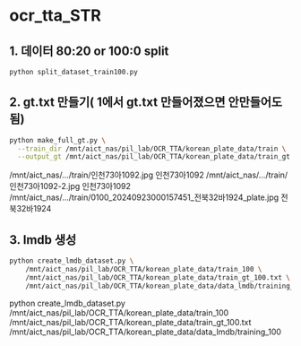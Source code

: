 # ocr_tta_STR
## 1. 데이터 80:20 or 100:0 split
```bash
python split_dataset_train100.py
```

## 2. gt.txt 만들기( 1에서 gt.txt 만들어졌으면 안만들어도 됨)

```bash
python make_full_gt.py \
  --train_dir /mnt/aict_nas/pil_lab/OCR_TTA/korean_plate_data/train \
  --output_gt /mnt/aict_nas/pil_lab/OCR_TTA/korean_plate_data/train_gt.txt
```

/mnt/aict_nas/.../train/인천73아1092.jpg    인천73아1092
/mnt/aict_nas/.../train/인천73아1092-2.jpg 인천73아1092
/mnt/aict_nas/.../train/0100_20240923000157451_전북32바1924_plate.jpg    전북32바1924


## 3. lmdb 생성
```bash
python create_lmdb_dataset.py \
    /mnt/aict_nas/pil_lab/OCR_TTA/korean_plate_data/train_100 \
    /mnt/aict_nas/pil_lab/OCR_TTA/korean_plate_data/train_gt_100.txt \
    /mnt/aict_nas/pil_lab/OCR_TTA/korean_plate_data/data_lmdb/training_100
```

python create_lmdb_dataset.py \
    /mnt/aict_nas/pil_lab/OCR_TTA/korean_plate_data/train_100 \
    /mnt/aict_nas/pil_lab/OCR_TTA/korean_plate_data/train_gt_100.txt \
    /mnt/aict_nas/pil_lab/OCR_TTA/korean_plate_data/data_lmdb/training_100
